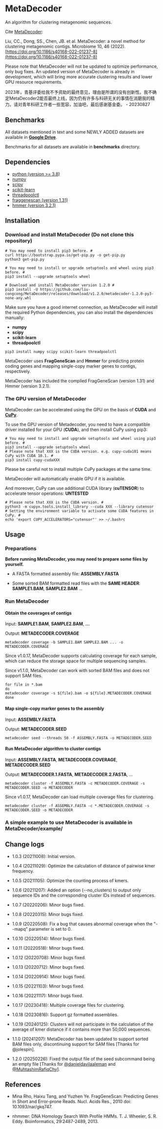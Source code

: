 # MetaDecoder

An algorithm for clustering metagenomic sequences.

Cite [MetaDecoder](https://microbiomejournal.biomedcentral.com/articles/10.1186/s40168-022-01237-8):

Liu, CC., Dong, SS., Chen, JB. et al. MetaDecoder: a novel method for clustering metagenomic contigs. Microbiome 10, 46 (2022). [https://doi.org/10.1186/s40168-022-01237-8](https://doi.org/10.1186/s40168-022-01237-8)

Please note that MetaDecoder will not be updated to optimize performance, only bug fixes. An updated version of MetaDecoder is already in development, which will bring more accurate clustering results and lower GPU resource requirements.

2023年，青基评委给我不予资助的最终意见，理由是所谓的没有创新性。我不确定MetaDecoder2能否最终上线，因为仍有许多与科研无关的事情在消磨我的精力。请对青年科研工作者一些宽容，加油吧，最后感谢基金委。 - 20230827

## Benchmarks

All datasets mentioned in text and some NEWLY ADDED datasets are available in **[Google Drive](https://drive.google.com/drive/folders/1_mybcewf3VE-7dte6oA-vDmlRx2ugzyD?usp=sharing)**.

Benchmarks for all datasets are available in **benchmarks** directory.

## Dependencies

* [python (version >= 3.8)](https://www.python.org/)
* [numpy](https://pypi.org/project/numpy/)
* [scipy](https://pypi.org/project/scipy/)
* [scikit-learn](https://pypi.org/project/scikit-learn/)
* [threadpoolctl](https://pypi.org/project/threadpoolctl/)
* [fraggenescan (version 1.31)](https://sourceforge.net/projects/fraggenescan/)
* [hmmer (version 3.2.1)](http://www.hmmer.org/)

## Installation

### Download and install MetaDecoder (Do not clone this repository)

```shell
# You may need to install pip3 before. #
curl https://bootstrap.pypa.io/get-pip.py -o get-pip.py
python3 get-pip.py

# You may need to install or upgrade setuptools and wheel using pip3 before. #
pip3 install --upgrade setuptools wheel

# Download and install MetaDecoder version 1.2.0 #
pip3 install -U https://github.com/liu-congcong/MetaDecoder/releases/download/v1.2.0/metadecoder-1.2.0-py3-none-any.whl
```

Make sure you have a good internet connection, as MetaDecoder will install the required Python dependencies, you can also install the dependencies manually:

* **numpy**
* **scipy**
* **scikit-learn**
* **threadpoolctl**

```shell
pip3 install numpy scipy scikit-learn threadpoolctl
```

MetaDecoder uses **FragGeneScan** and **Hmmer** for predicting protein coding genes and mapping single-copy marker genes to contigs, respectively.

MetaDecoder has included the compiled FragGeneScan (version 1.31) and Hmmer (version 3.2.1).

### The GPU version of MetaDecoder

MetaDecoder can be accelerated using the GPU on the basis of **CUDA** and **[CuPy](https://cupy.dev/)**.

To use the GPU version of Metadecoder, you need to have a compatible driver installed for your GPU (**CUDA**), and then install CuPy using pip3:

```shell
# You may need to install and upgrade setuptools and wheel using pip3 before. #
pip3 install --upgrade setuptools wheel
# Please note that XXX is the CUDA version. e.g. cupy-cuda101 means CuPy with CUDA 10.1. #
pip3 install cupy-cudaXXX
```

Please be careful not to install multiple CuPy packages at the same time.

MetaDecoder will automatically enable GPU if it is available.

And moreover, CuPy can use additional CUDA library (**cuTENSOR**) to accelerate tensor operations: **UNTESTED**

```shell
# Please note that XXX is the CUDA version. #
python3 -m cupyx.tools.install_library --cuda XXX --library cutensor
# Setting the environment variable to activate some CUDA features in CuPy. #
echo 'export CUPY_ACCELERATORS="cutensor"' >> ~/.bashrc
```

## Usage

### Preparations

**Before running MetaDecoder, you may need to prepare some files by yourself.**

* A FASTA formatted assembly file: **ASSEMBLY.FASTA**

* Some sorted BAM formatted read files with the **SAME HEADER**: **SAMPLE1.BAM**, **SAMPLE2.BAM** ...

### Run MetaDecoder

#### Obtain the coverages of contigs

Input: **SAMPLE1.BAM**, **SAMPLE2.BAM**, **...**

Output: **METADECODER.COVERAGE**

```shell
metadecoder coverage -b SAMPLE1.BAM SAMPLE2.BAM ... -o METADECODER.COVERAGE
```

Since v1.0.17, MetaDecoder supports calculating coverage for each sample, which can reduce the storage space for multiple sequencing samples.

Since v1.1.0, MetaDecoder can work with sorted BAM files and does not support SAM files.

```shell
for file in *.bam
do
metadecoder coverage -s ${file}.bam -o ${file}.METADECODER.COVERAGE
done
```

#### Map single-copy marker genes to the assembly

Input: **ASSEMBLY.FASTA**

Output: **METADECODER.SEED**

```shell
metadecoder seed --threads 50 -f ASSEMBLY.FASTA -o METADECODER.SEED
```

#### Run MetaDecoder algorithm to cluster contigs

Input: **ASSEMBLY.FASTA**, **METADECODER.COVERAGE**, **METADECODER.SEED**

Output: **METADECODER.1.FASTA**, **METADECODER.2.FASTA**, ...

```shell
metadecoder cluster -f ASSEMBLY.FASTA -c METADECODER.COVERAGE -s METADECODER.SEED -o METADECODER
```

Since v1.0.17, MetaDecoder can load multiple coverage files for clustering.

```shell
metadecoder cluster -f ASSEMBLY.FASTA -c *.METADECODER.COVERAGE -s METADECODER.SEED -o METADECODER
```

### A simple example to use MetaDecoder is available in MetaDecoder/example/

## Change logs

* 1.0.3 (20211008): Initial version.

* 1.0.4 (20211029): Optimize the calculation of distance of pairwise kmer frequency.

* 1.0.5 (20211105): Optimize the counting process of kmers.

* 1.0.6 (20211207): Added an option (--no_clusters) to output only sequence IDs and the corresponding cluster IDs instead of sequences.

* 1.0.7 (20220206): Minor bugs fixed.

* 1.0.8 (20220315): Minor bugs fixed.

* 1.0.9 (20220508): Fix a bug that causes abnormal coverage when the "--mapq" parameter is set to 0.

* 1.0.10 (20220514): Minor bugs fixed.

* 1.0.11 (20220518): Minor bugs fixed.

* 1.0.12 (20220708): Minor bugs fixed.

* 1.0.13 (20220712): Minor bugs fixed.

* 1.0.14 (20220914): Minor bugs fixed.

* 1.0.15 (20221103): Minor bugs fixed.

* 1.0.16 (20221117): Minor bugs fixed.

* 1.0.17 (20230418): Multiple coverage files for clustering.

* 1.0.18 (20230816): Support gz formatted assemblies.

* 1.0.19 (20240125): Clusters will not participate in the calculation of the average of kmer distance if it contains more than 50,000 sequences.

* 1.1.0 (20241207): MetaDecoder has been updated to support sorted BAM files only, discontinuing support for SAM files [Thanks for @jolespin].

* 1.2.0 (20250226): Fixed the output file of the seed subcommand being an empty file [Thanks for [@danieldavilaaleman](https://github.com/danieldavilaaleman) and [@MuhtashimRafiqChy](https://github.com/MuhtashimRafiqChy)].

## References

* Mina Rho, Haixu Tang, and Yuzhen Ye. FragGeneScan: Predicting Genes in Short and Error-prone Reads. Nucl. Acids Res., 2010 doi: 10.1093/nar/gkq747.

* nhmmer: DNA Homology Search With Profile HMMs. T. J. Wheeler, S. R. Eddy. Bioinformatics, 29:2487-2489, 2013.
